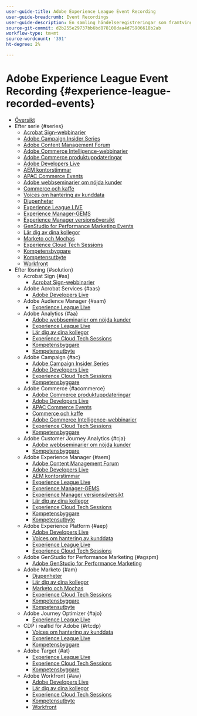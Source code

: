 ```yaml
---
user-guide-title: Adobe Experience League Event Recording
user-guide-breadcrumb: Event Recordings
user-guide-description: En samling händelseregistreringar som framtvingas vid användning av Adobe Enterprise-produkter
source-git-commit: d2b255e29737bb6bd878108daa4d75906618b2ab
workflow-type: tm+mt
source-wordcount: '391'
ht-degree: 2%

---
```



# Adobe Experience League Event Recording {#experience-league-recorded-events}

+ [Översikt](overview.md)
+ Efter serie {#series}
   + [Acrobat Sign-webbinarier](https://experienceleague.adobe.com/docs/events/acrobat-sign-webinars/overview.html)
   + [Adobe Campaign Insider Series](https://experienceleague.adobe.com/docs/events/adobe-campaign-insider-recordings/overview.html)
   + [Adobe Content Management Forum](https://experienceleague.adobe.com/docs/events/adobe-content-management-forum-recordings/overview.html)
   + [Adobe Commerce Intelligence-webbinarier](https://experienceleague.adobe.com/docs/events/mbi-webinars-recordings/overview.html)
   + [Adobe Commerce produktuppdateringar](https://experienceleague.adobe.com/docs/events/adobe-commerce-product-update-recordings/overview.html)
   + [Adobe Developers Live](https://experienceleague.adobe.com/docs/events/adobe-developers-live-recordings/overview.html)
   + [AEM kontorstimmar](https://experienceleague.adobe.com/docs/events/aem-champion-office-hours/overview.html)
   + [APAC Commerce Events](https://experienceleague.adobe.com/docs/events/apac-commerce-recordings/overview.html)
   + [Adobe webbseminarier om nöjda kunder](https://experienceleague.adobe.com/docs/events/adobe-customer-success-webinar-recordings/overview.html)
   + [Commerce och kaffe](https://experienceleague.adobe.com/docs/events/commerce-and-coffee-recordings/overview.html)
   + [Voices om hantering av kunddata](https://experienceleague.adobe.com/docs/events/customer-data-management-voices-recordings/overview.html)
   + [Djupenheter](https://experienceleague.adobe.com/docs/events/deep-dives-recordings/overview.html)
   + [Experience League LIVE](https://experienceleague.adobe.com/docs/events/experience-league-live-recordings/overview.html)
   + [Experience Manager-GEMS](https://experienceleague.adobe.com/docs/events/experience-manager-gems-recordings/overview.html)
   + [Experience Manager versionsöversikt](https://experienceleague.adobe.com/docs/events/aemcs-release-update-recordings/overview.html)
   + [GenStudio for Performance Marketing Events](https://experienceleague.adobe.com/docs/events/genstudio-for-performance-marketing-events/overview.html)
   + [Lär dig av dina kollegor](https://experienceleague.adobe.com/docs/events/learn-from-your-peers-recordings/overview.html)
   + [Marketo och Mochas](https://experienceleague.adobe.com/docs/events/marketo-and-mochas-recordings/overview.html)
   + [Experience Cloud Tech Sessions](https://experienceleague.adobe.com/docs/events/tech-sessions/overview.html)
   + [Kompetensbyggare](https://experienceleague.adobe.com/docs/events/skill-builder-recordings/overview.html)
   + [Kompetensutbyte](https://experienceleague.adobe.com/docs/events/the-skill-exchange-recordings/overview.html)
   + [Workfront](https://experienceleague.adobe.com/docs/events/workfront-recordings/overview.html)
+ Efter lösning {#solution}
   + Acrobat Sign {#as}
      + [Acrobat Sign-webbinarier](https://experienceleague.adobe.com/docs/events/acrobat-sign-webinars/overview.html)
   + Adobe Acrobat Services {#aas}
      + [Adobe Developers Live](https://experienceleague.adobe.com/docs/events/adobe-developers-live-recordings/overview.html)
   + Adobe Audience Manager {#aam}
      + [Experience League Live](https://experienceleague.adobe.com/docs/events/experience-league-live-recordings/overview.html)
   + Adobe Analytics {#aa}
      + [Adobe webbseminarier om nöjda kunder](https://experienceleague.adobe.com/docs/events/adobe-customer-success-webinar-recordings/overview.html)
      + [Experience League Live](https://experienceleague.adobe.com/docs/events/experience-league-live-recordings/overview.html)
      + [Lär dig av dina kollegor](https://experienceleague.adobe.com/docs/events/learn-from-your-peers-recordings/overview.html)
      + [Experience Cloud Tech Sessions](https://experienceleague.adobe.com/docs/events/tech-sessions/overview.html)
      + [Kompetensbyggare](https://experienceleague.adobe.com/docs/events/skill-builder-recordings/overview.html)
      + [Kompetensutbyte](https://experienceleague.adobe.com/docs/events/the-skill-exchange-recordings/overview.html)
   + Adobe Campaign {#ac}
      + [Adobe Campaign Insider Series](https://experienceleague.adobe.com/docs/events/adobe-campaign-insider-recordings/overview.html)
      + [Adobe Developers Live](https://experienceleague.adobe.com/docs/events/adobe-developers-live-recordings/overview.html)
      + [Experience Cloud Tech Sessions](https://experienceleague.adobe.com/docs/events/tech-sessions/overview.html)
      + [Kompetensbyggare](https://experienceleague.adobe.com/docs/events/skill-builder-recordings/overview.html)
   + Adobe Commerce {#acommerce}
      + [Adobe Commerce produktuppdateringar](https://experienceleague.adobe.com/docs/events/adobe-commerce-product-update-recordings/overview.html)
      + [Adobe Developers Live](https://experienceleague.adobe.com/docs/events/adobe-developers-live-recordings/overview.html)
      + [APAC Commerce Events](https://experienceleague.adobe.com/docs/events/apac-commerce-recordings/overview.html)
      + [Commerce och kaffe](https://experienceleague.adobe.com/docs/events/commerce-and-coffee-recordings/overview.html)
      + [Adobe Commerce Intelligence-webbinarier](https://experienceleague.adobe.com/docs/events/mbi-webinars-recordings/overview.html)
      + [Experience Cloud Tech Sessions](https://experienceleague.adobe.com/docs/events/tech-sessions/overview.html)
      + [Kompetensbyggare](https://experienceleague.adobe.com/docs/events/skill-builder-recordings/overview.html)
   + Adobe Customer Journey Analytics {#cja}
      + [Adobe webbseminarier om nöjda kunder](https://experienceleague.adobe.com/docs/events/adobe-customer-success-webinar-recordings/overview.html)
      + [Kompetensbyggare](https://experienceleague.adobe.com/docs/events/skill-builder-recordings/overview.html)
   + Adobe Experience Manager {#aem}
      + [Adobe Content Management Forum](https://experienceleague.adobe.com/docs/events/adobe-content-management-forum-recordings/overview.html)
      + [Adobe Developers Live](https://experienceleague.adobe.com/docs/events/adobe-developers-live-recordings/overview.html)
      + [AEM kontorstimmar](https://experienceleague.adobe.com/docs/events/aem-champion-office-hours/overview.html)
      + [Experience League Live](https://experienceleague.adobe.com/docs/events/experience-league-live-recordings/overview.html)
      + [Experience Manager-GEMS](https://experienceleague.adobe.com/docs/events/experience-manager-gems-recordings/overview.html)
      + [Experience Manager versionsöversikt](https://experienceleague.adobe.com/docs/events/aemcs-release-update-recordings/overview.html)
      + [Lär dig av dina kollegor](https://experienceleague.adobe.com/docs/events/learn-from-your-peers-recordings/overview.html)
      + [Experience Cloud Tech Sessions](https://experienceleague.adobe.com/docs/events/tech-sessions/overview.html)
      + [Kompetensbyggare](https://experienceleague.adobe.com/docs/events/skill-builder-recordings/overview.html)
      + [Kompetensutbyte](https://experienceleague.adobe.com/docs/events/the-skill-exchange-recordings/overview.html)
   + Adobe Experience Platform {#aep}
      + [Adobe Developers Live](https://experienceleague.adobe.com/docs/events/adobe-developers-live-recordings/overview.html)
      + [Voices om hantering av kunddata](https://experienceleague.adobe.com/docs/events/customer-data-management-voices-recordings/overview.html)
      + [Experience League Live](https://experienceleague.adobe.com/docs/events/experience-league-live-recordings/overview.html)
      + [Experience Cloud Tech Sessions](https://experienceleague.adobe.com/docs/events/tech-sessions/overview.html)
   + Adobe GenStudio for Performance Marketing {#agspm}
      + [Adobe GenStudio for Performance Marketing](https://experienceleague.adobe.com/docs/events/genstudio-for-performance-marketing-events/overview.html)
   + Adobe Marketo {#am}
      + [Djupenheter](https://experienceleague.adobe.com/docs/events/deep-dives-recordings/overview.html)
      + [Lär dig av dina kollegor](https://experienceleague.adobe.com/docs/events/learn-from-your-peers-recordings/overview.html)
      + [Marketo och Mochas](https://experienceleague.adobe.com/docs/events/marketo-and-mochas-recordings/overview.html)
      + [Experience Cloud Tech Sessions](https://experienceleague.adobe.com/docs/events/tech-sessions/overview.html)
      + [Kompetensbyggare](https://experienceleague.adobe.com/docs/events/skill-builder-recordings/overview.html)
      + [Kompetensutbyte](https://experienceleague.adobe.com/docs/events/the-skill-exchange-recordings/overview.html)
   + Adobe Journey Optimizer {#ajo}
      + [Experience League Live](https://experienceleague.adobe.com/docs/events/experience-league-live-recordings/overview.html)
   + CDP i realtid för Adobe {#rtcdp}
      + [Voices om hantering av kunddata](https://experienceleague.adobe.com/docs/events/customer-data-management-voices-recordings/overview.html)
      + [Experience League Live](https://experienceleague.adobe.com/docs/events/experience-league-live-recordings/overview.html)
      + [Kompetensbyggare](https://experienceleague.adobe.com/docs/events/skill-builder-recordings/overview.html)
   + Adobe Target {#at}
      + [Experience League Live](https://experienceleague.adobe.com/docs/events/experience-league-live-recordings/overview.html)
      + [Experience Cloud Tech Sessions](https://experienceleague.adobe.com/docs/events/tech-sessions/overview.html)
      + [Kompetensbyggare](https://experienceleague.adobe.com/docs/events/skill-builder-recordings/overview.html)
   + Adobe Workfront {#aw}
      + [Adobe Developers Live](https://experienceleague.adobe.com/docs/events/adobe-developers-live-recordings/overview.html)
      + [Lär dig av dina kollegor](https://experienceleague.adobe.com/docs/events/learn-from-your-peers-recordings/overview.html)
      + [Experience Cloud Tech Sessions](https://experienceleague.adobe.com/docs/events/tech-sessions/overview.html)
      + [Kompetensutbyte](https://experienceleague.adobe.com/docs/events/the-skill-exchange-recordings/overview.html)
      + [Workfront](https://experienceleague.adobe.com/docs/events/workfront-recordings/overview.html)
